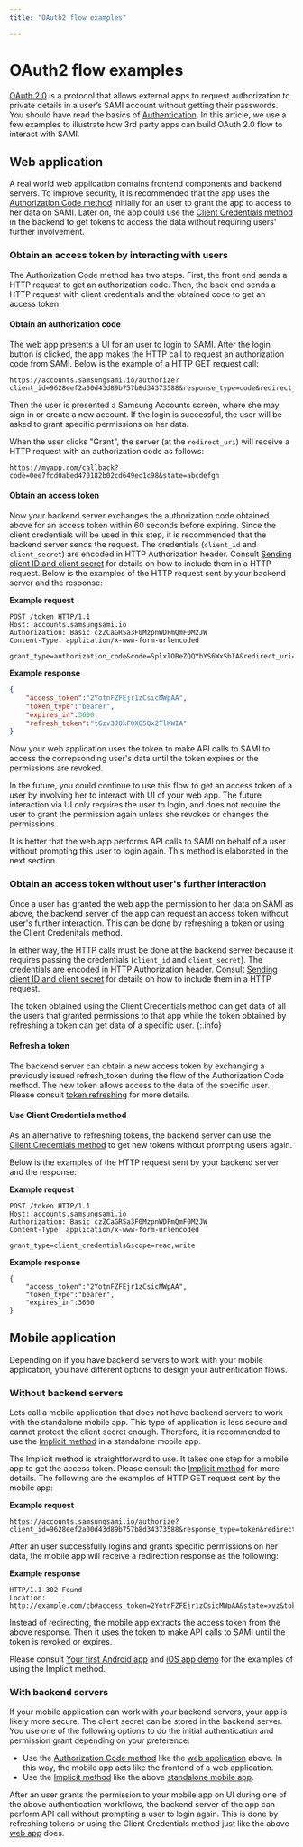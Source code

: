 ```yaml
---
title: "OAuth2 flow examples"

---
```


# OAuth2 flow examples 

[OAuth 2.0](http://tools.ietf.org/html/draft-ietf-oauth-v2-23) is a protocol that allows external apps to request authorization to private details in a user’s SAMI account without getting their passwords. You should have read the basics of [Authentication](/sami/sami-documentation/authentication.html). In this article, we use a few examples to illustrate how 3rd party apps can build OAuth 2.0 flow to interact with SAMI.

## Web application

A real world web application contains frontend components and backend servers. To improve security, it is recommended that the app uses the [Authorization Code method](/sami/sami-documentation/authentication.html#authorization-code-method) initially for an user to grant the app to access to her data on SAMI. Later on, the app could use the [Client Credentials method](/sami/sami-documentation/authentication.html#client-credentials-method) in the backend to get tokens to access the data without requiring users' further involvement.

### Obtain an access token by interacting with users

The Authorization Code method has two steps. First, the front end sends a HTTP request to get an authorization code. Then, the back end sends a HTTP request with client credentials and the obtained code to get an access token. 

#### Obtain an authorization code

The web app presents a UI for an user to login to SAMI. After the login button is clicked, the app makes the HTTP call to request an authorization code from SAMI. Below is the example of a HTTP GET request call:

    https://accounts.samsungsami.io/authorize?client_id=9628eef2a00d43d89b757b8d34373588&response_type=code&redirect_uri=https://myapp.com/callback&state=abcdefgh&scope=read,write

Then the user is presented a Samsung Accounts screen, where she may sign in or create a new account. If the login is successful, the user will be asked to grant specific permissions on her data.

When the user clicks "Grant", the server (at the `redirect_uri`) will receive a HTTP request with an authorization code as follows:

    https://myapp.com/callback?code=0ee7fcd0abed470182b02cd649ec1c98&state=abcdefgh

#### Obtain an access token

Now your backend server exchanges the authorization code obtained above for an access token within 60 seconds before expiring. Since the client credentials will be used in this step, it is recommended that the backend server sends the request. The credentials (`client_id` and `client_secret`) are encoded in HTTP Authorization header. Consult [Sending client ID and client secret](/sami/sami-documentation/authentication.html#sending-clientid-and-clientsecret) for details on how to include them in a HTTP request. Below is the examples of the HTTP request sent by your backend server and the response:

**Example request** 

~~~
POST /token HTTP/1.1
Host: accounts.samsungsami.io
Authorization: Basic czZCaGRSa3F0MzpnWDFmQmF0M2JW
Content-Type: application/x-www-form-urlencoded

grant_type=authorization_code&code=SplxlOBeZQQYbYS6WxSbIA&redirect_uri=https://myapp.com/callback&state=abcdefgh&scope=read,write
~~~

**Example response** 

~~~~json
{
    "access_token":"2YotnFZFEjr1zCsicMWpAA",
    "token_type":"bearer",
    "expires_in":3600,
    "refresh_token":"tGzv3JOkF0XG5Qx2TlKWIA"
}
~~~~

Now your web application uses the token to make API calls to SAMI to access the correpsonding user's data until the token expires or the permissions are revoked.

In the future, you could continue to use this flow to get an access token of a user by involving her to interact with UI of your web app. The future interaction via UI only requires the user to login, and does not require the user to grant the permission again unless she revokes or changes the permissions.

It is better that the web app performs API calls to SAMI on behalf of a user without prompting this user to login again. This method is elaborated in the next section.

### Obtain an access token without user's further interaction

Once a user has granted the web app the permission to her data on SAMI as above, the backend server of the app can request an access token without user's further interaction. This can be done by refreshing a token or using the Client Credenitals method. 

In either way, the HTTP calls must be done at the backend server because it requires passing the credentials (`client_id` and `client_secret`). The credentials are encoded in HTTP Authorization header. Consult [Sending client ID and client secret](/sami/sami-documentation/authentication.html#sending-clientid-and-clientsecret) for details on how to include them in a HTTP request.

The token obtained using the Client Credentials method can get data of all the users that granted permissions to that app while the token obtained by refreshing a token can get data of a specific user.
{:.info}

#### Refresh a token

The backend server can obtain a new access token by exchanging a previously issued refresh_token during the flow of the Authorization Code method. The new token allows access to the data of the specific user. Please consult [token refreshing](/sami/sami-documentation/authentication.html#refresh-a-token) for more details.

#### Use Client Credentials method

As an alternative to refreshing tokens, the backend server can use the [Client Credentials method](/sami/sami-documentation/authentication.html#client-credentials-method) to get new tokens without prompting users again. 

Below is the examples of the HTTP request sent by your backend server and the response:

**Example request**

~~~ 
POST /token HTTP/1.1
Host: accounts.samsungsami.io
Authorization: Basic czZCaGRSa3F0MzpnWDFmQmF0M2JW
Content-Type: application/x-www-form-urlencoded

grant_type=client_credentials&scope=read,write
~~~

**Example response**

~~~~
{
    "access_token":"2YotnFZFEjr1zCsicMWpAA",
    "token_type":"bearer",
    "expires_in":3600
}
~~~~

## Mobile application

Depending on if you have backend servers to work with your mobile application, you have different options to design your authentication flows.

### Without backend servers

Lets call a mobile application that does not have backend servers to work with the standalone mobile app. This type of application is less secure and cannot protect the client secret enough. Therefore, it is recommended to use the [Implicit method](/sami/sami-documentation/authentication.html#implicit-method) in a standalone mobile app.

The Implicit method is straightforward to use. It takes one step for a mobile app to get the access token. Please consult the [Implicit method](/sami/sami-documentation/authentication.html#implicit-method) for more details. The following are the examples of HTTP GET request sent by the mobile app:

**Example request**

    https://accounts.samsungsami.io/authorize?client_id=9628eef2a00d43d89b757b8d34373588&response_type=token&redirect_uri=https://myapp.com/callback&state=abcdefgh&scope=read,write

After an user successfully logins and grants specific permissions on her data, the mobile app will receive a redirection response as the following:

**Example response**

~~~~ 
HTTP/1.1 302 Found
Location: http://example.com/cb#access_token=2YotnFZFEjr1zCsicMWpAA&state=xyz&token_type=bearer&expires_in=7200
~~~~

Instead of redirecting, the mobile app extracts the access token from the above response. Then it uses the token to make API calls to SAMI until the token is revoked or expires.

Please consult [Your first Android app](/sami/demos-tools/your-first-android-app.html) and [iOS app demo](https://github.com/samsungsamiio/sami-ios-demo) for the examples of using the Implicit method.

### With backend servers

If your mobile application can work with your backend servers, your app is likely more secure. The client secret can be stored in the backend server. You use one of the following options to do the initial authentication and permission grant depending on your preference:

- Use the [Authorization Code method](/sami/sami-documentation/authentication.html#authorization-code-method) like the [web application](#web-application) above. In this way, the mobile app acts like the frontend of a web application.
- Use the [Implicit method](/sami/sami-documentation/authentication.html#implicit-method) like the above [standalone mobile app](#without-backend-servers).

After an user grants the permission to your mobile app on UI during one of the above authentication workflows, the backend server of the app can perform API call without prompting a user to login again. This is done by refreshing tokens or using the Client Credentials method just like the above [web app](#obtain-an-access-token-without-users-further-interaction) does.
